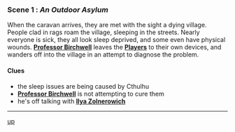 
### Scene 1 : *An Outdoor Asylum* ###

When the caravan arrives, they are met with the sight a dying village.
People clad in rags roam the village, sleeping in the streets.
Nearly everyone is sick, they all look sleep deprived, and some even have physical wounds.
**[Professor Birchwell][]** leaves the **[Players][]** to their own devices,
and wanders off into the village in an attempt to diagnose the problem.


#### Clues ####
- the sleep issues are being caused by Cthulhu 
- **[Professor Birchwell][]** is not attempting to cure them
- he's off talking with **[Ilya Zolnerowich][]**

---
[up][]

[up]: <https://github.com/evan-erdos/trail-of-cthulhu/blob/master/outline/act-0/seq-0/sequence.md>
[players]: <https://github.com/evan-erdos/trail-of-cthulhu/blob/master/characters/players.md>
[professor birchwell]: <https://github.com/evan-erdos/trail-of-cthulhu/blob/master/characters/birchwell.md>
[ilya zolnerowich]: <https://github.com/evan-erdos/trail-of-cthulhu/blob/master/characters/zolnerowich.md>
